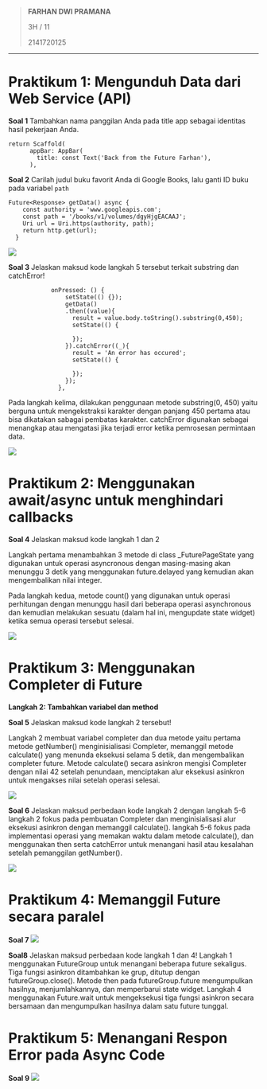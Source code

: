 > **FARHAN DWI PRAMANA**
>
> 3H / 11
>
> 2141720125

---

# **Praktikum 1: Mengunduh Data dari Web Service (API)**

**Soal 1**
Tambahkan nama panggilan Anda pada title app sebagai identitas hasil pekerjaan Anda.

```
return Scaffold(
      appBar: AppBar(
        title: const Text('Back from the Future Farhan'),
      ),
```

**Soal 2** Carilah judul buku favorit Anda di Google Books, lalu ganti ID buku pada variabel `path`

```
Future<Response> getData() async {
    const authority = 'www.googleapis.com';
    const path = '/books/v1/volumes/dgyHjgEACAAJ';
    Uri url = Uri.https(authority, path);
    return http.get(url);
  }
```

<img src="doc/prak1-langkah4-soal2-b.png)">

**Soal 3** Jelaskan maksud kode langkah 5 tersebut terkait substring dan catchError!

```
            onPressed: () {
                setState(() {});
                getData()
                .then((value){
                  result = value.body.toString().substring(0,450);
                  setState(() {

                  });
                }).catchError((_){
                  result = 'An error has occured';
                  setState(() {

                  });
                });
              },
```

Pada langkah kelima, dilakukan penggunaan metode substring(0, 450) yaitu berguna untuk mengekstraksi karakter dengan panjang 450 pertama atau bisa dikatakan sabagai pembatas karakter. catchError digunakan sebagai menangkap atau mengatasi jika terjadi error ketika pemrosesan permintaan data.

<img src="doc/prak1-langkah5.png)">

# **Praktikum 2: Menggunakan await/async untuk menghindari callbacks**

**Soal 4** Jelaskan maksud kode langkah 1 dan 2

Langkah pertama menambahkan 3 metode di class \_FuturePageState yang digunakan untuk operasi asyncronous dengan masing-masing akan menunggu 3 detik yang menggunakan future.delayed yang kemudian akan mengembalikan nilai integer.

Pada langkah kedua, metode count() yang digunakan untuk operasi perhitungan dengan menunggu hasil dari beberapa operasi asynchronous dan kemudian melakukan sesuatu (dalam hal ini, mengupdate state widget) ketika semua operasi tersebut selesai.

<img src="doc/prak2-langkah4.png">

# **Praktikum 3: Menggunakan Completer di Future**

**Langkah 2: Tambahkan variabel dan method**

**Soal 5** Jelaskan maksud kode langkah 2 tersebut!

Langkah 2 membuat variabel completer dan dua metode yaitu pertama metode getNumber() menginisialisasi Completer, memanggil metode calculate() yang menunda eksekusi selama 5 detik, dan mengembalikan completer future. Metode calculate() secara asinkron mengisi Completer dengan nilai 42 setelah penundaan, menciptakan alur eksekusi asinkron untuk mengakses nilai setelah operasi selesai.

<img src="doc/prak3-langkah4-soal5.png">

**Soal 6**
Jelaskan maksud perbedaan kode langkah 2 dengan langkah 5-6
langkah 2 fokus pada pembuatan Completer dan menginisialisasi alur eksekusi asinkron dengan memanggil calculate().
langkah 5-6 fokus pada implementasi operasi yang memakan waktu dalam metode calculate(), dan menggunakan then serta catchError untuk menangani hasil atau kesalahan setelah pemanggilan getNumber().

<img src="doc/prak3-langkah6-soal6.png">

# **Praktikum 4: Memanggil Future secara paralel**

**Soal 7**
<img src="doc/prak4-langkah3-soal7.png">

**Soal8**
Jelaskan maksud perbedaan kode langkah 1 dan 4!
Langkah 1 menggunakan FutureGroup untuk menangani beberapa future sekaligus. Tiga fungsi asinkron ditambahkan ke grup, ditutup dengan futureGroup.close(). Metode then pada futureGroup.future mengumpulkan hasilnya, menjumlahkannya, dan memperbarui state widget.
Langkah 4 menggunakan Future.wait untuk mengeksekusi tiga fungsi asinkron secara bersamaan dan mengumpulkan hasilnya dalam satu future tunggal.

# **Praktikum 5: Menangani Respon Error pada Async Code**

**Soal 9**
<img src="doc/prak5-langkah3-a-soal9.png">

